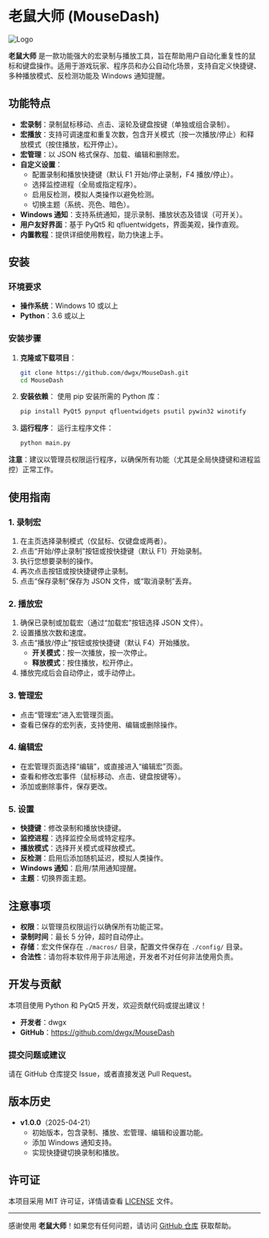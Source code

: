 # 老鼠大师 (MouseDash)

![Logo](https://q2.qlogo.cn/headimg_dl?dst_uin=136666451&spec=100)

**老鼠大师** 是一款功能强大的宏录制与播放工具，旨在帮助用户自动化重复性的鼠标和键盘操作。适用于游戏玩家、程序员和办公自动化场景，支持自定义快捷键、多种播放模式、反检测功能及 Windows 通知提醒。

## 功能特点

- **宏录制**：录制鼠标移动、点击、滚轮及键盘按键（单独或组合录制）。
- **宏播放**：支持可调速度和重复次数，包含开关模式（按一次播放/停止）和释放模式（按住播放，松开停止）。
- **宏管理**：以 JSON 格式保存、加载、编辑和删除宏。
- **自定义设置**：
  - 配置录制和播放快捷键（默认 F1 开始/停止录制，F4 播放/停止）。
  - 选择监控进程（全局或指定程序）。
  - 启用反检测，模拟人类操作以避免检测。
  - 切换主题（系统、亮色、暗色）。
- **Windows 通知**：支持系统通知，提示录制、播放状态及错误（可开关）。
- **用户友好界面**：基于 PyQt5 和 qfluentwidgets，界面美观，操作直观。
- **内置教程**：提供详细使用教程，助力快速上手。

## 安装

### 环境要求

- **操作系统**：Windows 10 或以上
- **Python**：3.6 或以上

### 安装步骤

1. **克隆或下载项目**：
   ```bash
   git clone https://github.com/dwgx/MouseDash.git
   cd MouseDash
   ```

2. **安装依赖**：
   使用 pip 安装所需的 Python 库：
   ```bash
   pip install PyQt5 pynput qfluentwidgets psutil pywin32 winotify
   ```

3. **运行程序**：
   运行主程序文件：
   ```bash
   python main.py
   ```

**注意**：建议以管理员权限运行程序，以确保所有功能（尤其是全局快捷键和进程监控）正常工作。

## 使用指南

### 1. 录制宏
1. 在主页选择录制模式（仅鼠标、仅键盘或两者）。
2. 点击“开始/停止录制”按钮或按快捷键（默认 F1）开始录制。
3. 执行您想要录制的操作。
4. 再次点击按钮或按快捷键停止录制。
5. 点击“保存录制”保存为 JSON 文件，或“取消录制”丢弃。

### 2. 播放宏
1. 确保已录制或加载宏（通过“加载宏”按钮选择 JSON 文件）。
2. 设置播放次数和速度。
3. 点击“播放/停止”按钮或按快捷键（默认 F4）开始播放。
   - **开关模式**：按一次播放，按一次停止。
   - **释放模式**：按住播放，松开停止。
4. 播放完成后会自动停止，或手动停止。

### 3. 管理宏
- 点击“管理宏”进入宏管理页面。
- 查看已保存的宏列表，支持使用、编辑或删除操作。

### 4. 编辑宏
- 在宏管理页面选择“编辑”，或直接进入“编辑宏”页面。
- 查看和修改宏事件（鼠标移动、点击、键盘按键等）。
- 添加或删除事件，保存更改。

### 5. 设置
- **快捷键**：修改录制和播放快捷键。
- **监控进程**：选择监控全局或特定程序。
- **播放模式**：选择开关模式或释放模式。
- **反检测**：启用后添加随机延迟，模拟人类操作。
- **Windows 通知**：启用/禁用通知提醒。
- **主题**：切换界面主题。

## 注意事项

- **权限**：以管理员权限运行以确保所有功能正常。
- **录制时间**：最长 5 分钟，超时自动停止。
- **存储**：宏文件保存在 `./macros/` 目录，配置文件保存在 `./config/` 目录。
- **合法性**：请勿将本软件用于非法用途，开发者不对任何非法使用负责。

## 开发与贡献

本项目使用 Python 和 PyQt5 开发，欢迎贡献代码或提出建议！

- **开发者**：dwgx
- **GitHub**：https://github.com/dwgx/MouseDash

### 提交问题或建议

请在 GitHub 仓库提交 Issue，或者直接发送 Pull Request。

## 版本历史

- **v1.0.0**（2025-04-21）
  - 初始版本，包含录制、播放、宏管理、编辑和设置功能。
  - 添加 Windows 通知支持。
  - 实现快捷键切换录制和播放。

## 许可证

本项目采用 MIT 许可证，详情请查看 [LICENSE](LICENSE) 文件。

---

感谢使用 **老鼠大师**！如果您有任何问题，请访问 [GitHub 仓库](https://github.com/dwgx/MouseDash) 获取帮助。